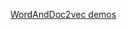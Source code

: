 [WordAndDoc2vec demos](https://github.com/darecophoenixx/wordroid.sblo.jp/wiki/WordAndDoc2vec-demos)
